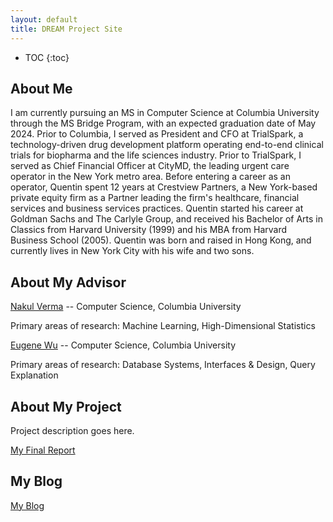 ```yaml
---
layout: default
title: DREAM Project Site
---
```


* TOC
{:toc}

## About Me

I am currently pursuing an MS in Computer Science at Columbia University through the MS Bridge Program, with an expected graduation date of May 2024. Prior to Columbia, I served as President and CFO at TrialSpark, a technology-driven drug development platform operating end-to-end clinical trials for biopharma and the life sciences industry.  Prior to TrialSpark, I served as Chief Financial Officer at CityMD, the leading urgent care operator in the New York metro area.  Before entering a career as an operator, Quentin spent 12 years at Crestview Partners, a New York-based private equity firm as a Partner leading the firm's healthcare, financial services and business services practices.  Quentin started his career at Goldman Sachs and The Carlyle Group, and received his Bachelor of Arts in Classics from Harvard University (1999) and his MBA from Harvard Business School (2005).  Quentin was born and raised in Hong Kong, and currently lives in New York City with his wife and two sons.

## About My Advisor

[Nakul Verma](https://www.cs.columbia.edu/~verma/index.html) -- Computer Science, Columbia University

Primary areas of research: Machine Learning, High-Dimensional Statistics

[Eugene Wu](http://www.cs.columbia.edu/~ewu/) -- Computer Science, Columbia University

Primary areas of research: Database Systems, Interfaces & Design, Query Explanation

## About My Project

Project description goes here.

[My Final Report](files/finalreport.pdf)

## My Blog

[My Blog](blog.html)
